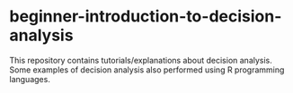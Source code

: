 # beginner-introduction-to-decision-analysis
This repository contains tutorials/explanations about decision analysis. Some examples of decision analysis also performed using R programming languages.
